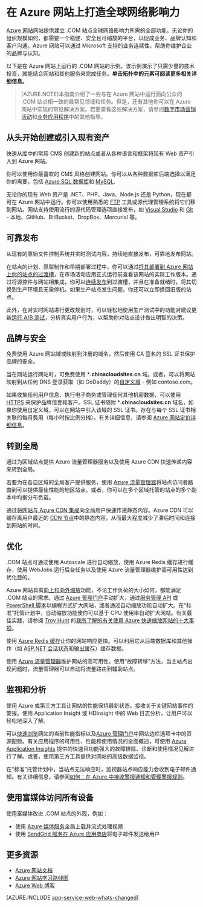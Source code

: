 <properties 
	pageTitle="在 Azure 网站上打造全球网络影响力" 
	description="本指南提供了如何在 Azure 网站上托管您的组织的 (.COM) 网站的技术概述。内容包括部署、自定义域、SSL 和监视。" 
	editor="jimbe" 
	manager="wpickett" 
	authors="cephalin" 
	services="app-service\web" 
	documentationCenter=""/>

<tags
	ms.service="web-sites"
	ms.date="09/29/2015"
	wacn.date="12/17/2015"/>


# 在 Azure 网站上打造全球网络影响力

[Azure 网站](/documentation/services/web-sites/)网站提供建立 .COM 站点全球网络影响力所需的全部功能。无论你的组织规模如何，都需要一个稳健、安全且可缩放的平台，以促成业务、品牌认知和客户沟通。Azure 网站可以通过 Microsoft 支持的业务连续性，帮助你维护企业的品牌与认知。


以下是在 Azure 网站上运行的 .COM 网站的示例。该示例演示了只需少量的技术投资，就能结合网站和其他服务来完成任务。**单击拓扑中的元素可阅读更多相关详细信息。**

<object type="image/svg+xml" data="https://sidneyhcontent.blob.core.windows.net/documentation/corp-website-visio.svg" width="100%" height="100%">

> [AZURE.NOTE]本指南介绍了一些与在 Azure 网站中运行面向公众的 .COM 站点相一致的最常见领域和任务。但是，还有其他你可以在 Azure 网站中实现的常见解决方案。若要查看这些解决方案，请参阅[数字市场营销活动](/documentation/articles/web-sites-digital-marketing-application-solution-overview)和[业务应用程序](/documentation/articles/web-sites-business-application-solution-overview)中的其他指导。

## 从头开始创建或引入现有资产

快速从库中的常用 CMS 创建新的站点或者从各种语言和框架将现有 Web 资产引入到 Azure 网站。

你可以使用你最喜欢的 CMS 风格创建网站。你可以从各种数据库后端选择以满足你的需要，包括 [Azure SQL 数据库]和 [MySQL].

无论你的现有 Web 资产是 .NET、PHP、Java、Node.js 还是 Python，现在都可在 Azure 网站中运行。你可以使用熟悉的 [FTP] 工具或源代理管理系统将它们移到网站。网站支持使用流行的源代码管理选项直接发布，如 [Visual Studio] 和 [Git] - 本地、GitHub、BitBucket、DropBox、Mercurial 等。

## 可靠发布

从现有的原始文件控制系统并实时测试内容，持续地直接发布，可靠地发布网站。

在站点的计划、原型制作和早期部署过程中，你可以通过[将其部署到 Azure 网站上你的站点的过渡槽]，在市场活动应用正式运行前查看该网站的实际工作版本。通过将源控件与网站相集成，你可以[连续发布]到过渡槽，并且在准备就绪时，将其切换到生产环境且无需停机。如果生产站点发生问题，你还可以立即换回旧版的站点。

此外，在对实时网站进行更改规划时，可以轻松地使用生产测试中的功能对建议更新[运行 A/B 测试]，分析真实用户行为，以帮助你对站点设计做出明智的决策。

## 品牌与安全

免费使用 Azure 网站域或映射到注册的域名，然后使用 CA 签名的 SSL 证书保护品牌的安全。

当在网站运行网站时，可免费使用 ***.chinacloudsites.cn** 域。或者，可以将网站映射到从任何 DNS 登录获取（如 GoDaddy）的[自定义域] - 例如 contoso.com。

如果收集任何用户信息、执行电子商务或管理任何其他机密数据，可以使用 [HTTPS] 来保护品牌信誉和客户。SSL 证书随附 ***.chinacloudsites.cn** 域名，如果你使用自定义域，可以在网站中引入该域的 SSL 证书。存在与每个 SSL 证书相关联的每月费用（每小时按比例分摊）。有关详细信息，请参阅 [Azure 网站定价详细信息]。

## 转到全局

通过为区域站点提供 Azure 流量管理器服务以及使用 Azure CDN 快速传递内容来转到全局。

若要为在各自区域的全局客户提供服务，使用 [Azure 流量管理器]将站点访问者路由到可以提供最佳性能的地区站点。或者，你可以在多个区域托管的站点的多个副本中均衡分布负载。

通过[将网站与 Azure CDN 集成]向全局用户快速传递静态内容。Azure CDN 可以缓存离用户最近的 [CDN 节点]中的静态内容，从而最大程度减少了滞后时间和连接到网站的时间。

## 优化

.COM 站点可通过使用 Autoscale 进行自动缩放，使用 Azure Redis 缓存进行缓存，使用 WebJobs 运行后台任务以及使用 Azure 流量管理器维护高可用性达到优化目的。

Azure 网站具有[向上和向外缩放]功能，不论工作负荷的大小如何，都能满足 .COM 站点的需求。通过 [Azure 管理门户](https://manage.windowsazure.cn/)手动扩大，通过[服务管理 API] 或 [PowerShell 脚本]以编程方式扩大网站，或者通过自动缩放功能自动扩大。在“标准”托管计划中，自动缩放功能使你可以基于 CPU 使用率自动扩大网站。有关最佳实践，请参阅 [Troy Hunt] 的[我所了解的有关使用 Azure 快速缩放网站的十大事项]。

使用 [Azure Redis 缓存]让你的网站响应更快。可以利用它从后端数据库和其他操作（如 [ASP.NET 会话状态]和[输出缓存]）缓存数据。

使用 [Azure 流量管理器]维护网站的高可用性。使用“故障转移”方法，当主站点出现问题时，流量管理器可以自动将流量路由到辅助站点。

## 监视和分析

使用 Azure 或第三方工具让网站的性能保持最新状态。接收关于关键网站事件的警报。使用 Application Insight 或 HDInsight 中的 Web 日志分析，让用户可以轻松地深入了解。

可以[快速浏览]网站的当前性能指标以及[Azure 管理门户](https://manage.windowsazure.cn/)中网站边栏选项卡中的资源配额。有关应用程序的可用性、性能和使用情况的全面概述，可使用 [Azure Application Insights] 提供的快速且功能强大的故障排除、诊断和使用情况见解进行了解。或者，使用第三方工具提供对网站的高级数据监视。

在“标准”托管计划中，当站点无法响应时，监视器站点响应能力会收到电子邮件通知。有关详细信息，请参阅[如何：在 Azure 中接收警报通知和管理警报规则]。

## 使用富媒体访问所有设备

使用富媒体改进 .COM 站点的外观，例如：

-  使用 [Azure 媒体服务]全局上载并流式处理视频
-  使用 [SendGrid 服务在 Azure 应用商店]将电子邮件发送给用户

## 更多资源

- [Azure 网站文档](/home/features/web-site/)
- [Azure 网站学习路线图](/documentation/articles/websites-learning-map)
- [Azure Web 博客](/blog/tags/网站/)

[AZURE.INCLUDE [app-service-web-whats-changed](../includes/app-service-web-whats-changed.md)]


[Azure Websites]: /home/features/web-site/

[MySQL]: /documentation/articles/web-sites-php-mysql-deploy-use-git
[Azure SQL 数据库]: /documentation/articles/web-sites-dotnet-deploy-aspnet-mvc-app-membership-oauth-sql-database
[FTP]: /documentation/articles/web-sites-deploy#ftp
[Visual Studio]: /documentation/articles/web-sites-dotnet-get-started
[Git]: /documentation/articles/web-sites-publish-source-control

[将其部署到 Azure 网站上你的站点的过渡槽]: /documentation/articles/web-sites-staged-publishing
[连续发布]: http://rickrainey.com/2014/01/21/continuous-deployment-github-with-azure-web-sites-and-staged-publishing/
[运行 A/B 测试]: http://blogs.msdn.com/b/tomholl/archive/2014/11/10/a-b-testing-with-azure-websites.aspx

[自定义域]: /documentation/articles/web-sites-custom-domain-name
[HTTPS]: /documentation/articles/web-sites-configure-ssl-certificate
[Azure 网站定价详细信息]: /home/features/web-site#price

[Azure 流量管理器]: http://www.hanselman.com/blog/CloudPowerHowToScaleAzureWebsitesGloballyWithTrafficManager.aspx
[将网站与 Azure CDN 集成]: /documentation/articles/cdn-websites-with-cdn
[CDN 节点]: https://msdn.microsoft.com/zh-cn/library/azure/gg680302.aspx

[向上和向外缩放]: /documentation/articles/web-sites-scale
[Azure Management Portal]: http://manage.windowsazure.cn/
[服务管理 API]: https://msdn.microsoft.com/zh-cn/library/azure/ee460799.aspx
[PowerShell 脚本]: https://msdn.microsoft.com/zh-cn/library/azure/jj152841.aspx
[Troy Hunt]: https://twitter.com/troyhunt
[我所了解的有关使用 Azure 快速缩放网站的十大事项]: http://www.troyhunt.com/2014/09/10-things-i-learned-about-rapidly.html
[Azure Redis 缓存]: /blog/2014/06/05/mvc-movie-app-with-azure-redis-cache-in-15-minutes/
[ASP.NET 会话状态]: https://msdn.microsoft.com/zh-cn/library/azure/dn690522.aspx
[输出缓存]: https://msdn.microsoft.com/zh-cn/library/azure/dn798898.aspx

[快速浏览]: /documentation/articles/web-sites-monitor
[Azure Application Insights]: http://blogs.msdn.com/b/visualstudioalm/archive/2015/01/07/application-insights-and-azure-websites.aspx
[如何：在 Azure 中接收警报通知和管理警报规则]: http://msdn.microsoft.com/zh-cn/library/azure/dn306638.aspx

[Azure 媒体服务]: http://blogs.technet.com/b/cbernier/archive/2013/09/03/windows-azure-media-services-and-web-sites.aspx
[SendGrid 服务在 Azure 应用商店]: /documentation/articles/sendgrid-dotnet-how-to-send-email

 

<!---HONumber=82-->